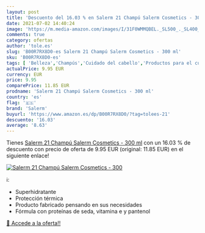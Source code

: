 ```yaml
---
layout: post
title: 'Descuento del 16.03 % en Salerm 21 Champú Salerm Cosmetics - 300 '
date: 2021-07-02 14:40:24
image: 'https://m.media-amazon.com/images/I/31F0WMMQBEL._SL500_._SL400_.jpg'
comments: true
category: ofertas
author: 'tole.es'
slug: 'B00R7RX8D0-es Salerm 21 Champú Salerm Cosmetics - 300 ml'
sku: 'B00R7RX8D0-es'
tags: [ 'Belleza','Champús','Cuidado del cabello','Productos para el cuidado del cabello','champú','salerm', ]
actualPrice: 9.95 EUR
currency: EUR
price: 9.95
comparePrice: 11.85 EUR
prodname: 'Salerm 21 Champú Salerm Cosmetics - 300 ml'
country: 'es'
flag: '🇪🇸'
brand: 'Salerm'
buyurl: 'https://www.amazon.es/dp/B00R7RX8D0/?tag=tolees-21'
descuento: '16.03'
average: '8.63'
---
```


Tienes [Salerm 21 Champú Salerm Cosmetics - 300 ml](https://www.amazon.es/dp/B00R7RX8D0/?tag=tolees-21) con un 16.03 % de descuento con precio de oferta de 9.95 EUR (original: 11.85 EUR) en el siguiente enlace!

[![Salerm 21 Champú Salerm Cosmetics - 300 ](https://m.media-amazon.com/images/I/31F0WMMQBEL._SL500_._SL400_.jpg)](https://www.amazon.es/dp/B00R7RX8D0/?tag=tolees-21)

ℹ️:

- Superhidratante
- Protección térmica
- Producto fabricado pensando en sus necesidades
- Fórmula con proteínas de seda, vitamina e y pantenol

[🛒 Accede a la oferta!!](https://www.amazon.es/dp/B00R7RX8D0/?tag=tolees-21)
